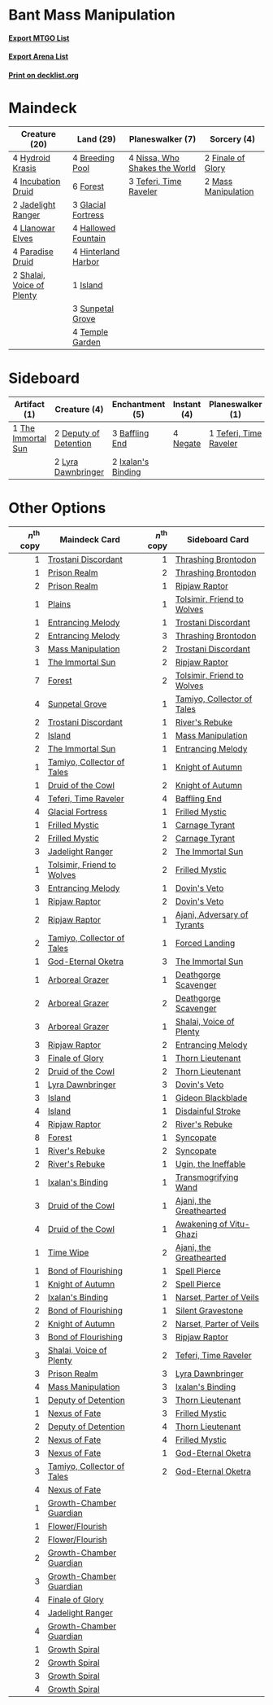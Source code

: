 # Bant Mass Manipulation

#### [Export MTGO List](../collection/Bant%20Mass%20Manipulation/Bant%20Mass%20Manipulation.txt)
#### [Export Arena List](../collection/Bant%20Mass%20Manipulation/Bant%20Mass%20Manipulation_arena.txt)
#### [Print on decklist.org](http://decklist.org/?deckmain=4%09Breeding%20Pool%0A2%09Finale%20of%20Glory%0A6%09Forest%0A3%09Glacial%20Fortress%0A4%09Hallowed%20Fountain%0A4%09Hinterland%20Harbor%0A4%09Hydroid%20Krasis%0A4%09Incubation%20Druid%0A1%09Island%0A2%09Jadelight%20Ranger%0A4%09Llanowar%20Elves%0A2%09Mass%20Manipulation%0A4%09Nissa,%20Who%20Shakes%20the%20World%0A4%09Paradise%20Druid%0A2%09Shalai,%20Voice%20of%20Plenty%0A3%09Sunpetal%20Grove%0A3%09Teferi,%20Time%20Raveler%0A4%09Temple%20Garden&deckside=3%09Baffling%20End%0A2%09Deputy%20of%20Detention%0A2%09Ixalan's%20Binding%0A2%09Lyra%20Dawnbringer%0A4%09Negate%0A1%09Teferi,%20Time%20Raveler%0A1%09The%20Immortal%20Sun)
# Maindeck

|                                           Creature (20)                                            |                                          Land (29)                                           |                                            Planeswalker (7)                                            |                                         Sorcery (4)                                          |
|----------------------------------------------------------------------------------------------------|----------------------------------------------------------------------------------------------|--------------------------------------------------------------------------------------------------------|----------------------------------------------------------------------------------------------|
|4 [Hydroid Krasis](http://gatherer.wizards.com/Pages/Card/Details.aspx?multiverseid=457327)         |4 [Breeding Pool](http://gatherer.wizards.com/Pages/Card/Details.aspx?multiverseid=97088)     |4 [Nissa, Who Shakes the World](http://gatherer.wizards.com/Pages/Card/Details.aspx?multiverseid=461096)|2 [Finale of Glory](http://gatherer.wizards.com/Pages/Card/Details.aspx?multiverseid=460939)  |
|4 [Incubation Druid](http://gatherer.wizards.com/Pages/Card/Details.aspx?multiverseid=457275)       |6 [Forest](http://gatherer.wizards.com/Pages/Card/Details.aspx?multiverseid=439860)           |3 [Teferi, Time Raveler](http://gatherer.wizards.com/Pages/Card/Details.aspx?multiverseid=461148)       |2 [Mass Manipulation](http://gatherer.wizards.com/Pages/Card/Details.aspx?multiverseid=457186)|
|2 [Jadelight Ranger](http://gatherer.wizards.com/Pages/Card/Details.aspx?multiverseid=439793)       |3 [Glacial Fortress](http://gatherer.wizards.com/Pages/Card/Details.aspx?multiverseid=190562) |                                                                                                        |                                                                                              |
|4 [Llanowar Elves](http://gatherer.wizards.com/Pages/Card/Details.aspx?multiverseid=129626)         |4 [Hallowed Fountain](http://gatherer.wizards.com/Pages/Card/Details.aspx?multiverseid=97071) |                                                                                                        |                                                                                              |
|4 [Paradise Druid](http://gatherer.wizards.com/Pages/Card/Details.aspx?multiverseid=461098)         |4 [Hinterland Harbor](http://gatherer.wizards.com/Pages/Card/Details.aspx?multiverseid=443128)|                                                                                                        |                                                                                              |
|2 [Shalai, Voice of Plenty](http://gatherer.wizards.com/Pages/Card/Details.aspx?multiverseid=442923)|1 [Island](http://gatherer.wizards.com/Pages/Card/Details.aspx?multiverseid=439857)           |                                                                                                        |                                                                                              |
|                                                                                                    |3 [Sunpetal Grove](http://gatherer.wizards.com/Pages/Card/Details.aspx?multiverseid=420946)   |                                                                                                        |                                                                                              |
|                                                                                                    |4 [Temple Garden](http://gatherer.wizards.com/Pages/Card/Details.aspx?multiverseid=405112)    |                                                                                                        |                                                                                              |

# Sideboard

|                                        Artifact (1)                                         |                                          Creature (4)                                          |                                       Enchantment (5)                                       |                                    Instant (4)                                    |                                        Planeswalker (1)                                         |
|---------------------------------------------------------------------------------------------|------------------------------------------------------------------------------------------------|---------------------------------------------------------------------------------------------|-----------------------------------------------------------------------------------|-------------------------------------------------------------------------------------------------|
|1 [The Immortal Sun](http://gatherer.wizards.com/Pages/Card/Details.aspx?multiverseid=439844)|2 [Deputy of Detention](http://gatherer.wizards.com/Pages/Card/Details.aspx?multiverseid=457309)|3 [Baffling End](http://gatherer.wizards.com/Pages/Card/Details.aspx?multiverseid=439658)    |4 [Negate](http://gatherer.wizards.com/Pages/Card/Details.aspx?multiverseid=423707)|1 [Teferi, Time Raveler](http://gatherer.wizards.com/Pages/Card/Details.aspx?multiverseid=461148)|
|                                                                                             |2 [Lyra Dawnbringer](http://gatherer.wizards.com/Pages/Card/Details.aspx?multiverseid=442914)   |2 [Ixalan's Binding](http://gatherer.wizards.com/Pages/Card/Details.aspx?multiverseid=435168)|                                                                                   |                                                                                                 |

# Other Options

|*n*<sup>th</sup> copy|                                            Maindeck Card                                            |*n*<sup>th</sup> copy|                                            Sideboard Card                                            |
|--------------------:|-----------------------------------------------------------------------------------------------------|--------------------:|------------------------------------------------------------------------------------------------------|
|                    1|[Trostani Discordant](http://gatherer.wizards.com/Pages/Card/Details.aspx?multiverseid=452958)       |                    1|[Thrashing Brontodon](http://gatherer.wizards.com/Pages/Card/Details.aspx?multiverseid=456570)        |
|                    1|[Prison Realm](http://gatherer.wizards.com/Pages/Card/Details.aspx?multiverseid=460953)              |                    2|[Thrashing Brontodon](http://gatherer.wizards.com/Pages/Card/Details.aspx?multiverseid=456570)        |
|                    2|[Prison Realm](http://gatherer.wizards.com/Pages/Card/Details.aspx?multiverseid=460953)              |                    1|[Ripjaw Raptor](http://gatherer.wizards.com/Pages/Card/Details.aspx?multiverseid=435359)              |
|                    1|[Plains](http://gatherer.wizards.com/Pages/Card/Details.aspx?multiverseid=439856)                    |                    1|[Tolsimir, Friend to Wolves](http://gatherer.wizards.com/Pages/Card/Details.aspx?multiverseid=461151) |
|                    1|[Entrancing Melody](http://gatherer.wizards.com/Pages/Card/Details.aspx?multiverseid=435207)         |                    1|[Trostani Discordant](http://gatherer.wizards.com/Pages/Card/Details.aspx?multiverseid=452958)        |
|                    2|[Entrancing Melody](http://gatherer.wizards.com/Pages/Card/Details.aspx?multiverseid=435207)         |                    3|[Thrashing Brontodon](http://gatherer.wizards.com/Pages/Card/Details.aspx?multiverseid=456570)        |
|                    3|[Mass Manipulation](http://gatherer.wizards.com/Pages/Card/Details.aspx?multiverseid=457186)         |                    2|[Trostani Discordant](http://gatherer.wizards.com/Pages/Card/Details.aspx?multiverseid=452958)        |
|                    1|[The Immortal Sun](http://gatherer.wizards.com/Pages/Card/Details.aspx?multiverseid=439844)          |                    2|[Ripjaw Raptor](http://gatherer.wizards.com/Pages/Card/Details.aspx?multiverseid=435359)              |
|                    7|[Forest](http://gatherer.wizards.com/Pages/Card/Details.aspx?multiverseid=439860)                    |                    2|[Tolsimir, Friend to Wolves](http://gatherer.wizards.com/Pages/Card/Details.aspx?multiverseid=461151) |
|                    4|[Sunpetal Grove](http://gatherer.wizards.com/Pages/Card/Details.aspx?multiverseid=420946)            |                    1|[Tamiyo, Collector of Tales](http://gatherer.wizards.com/Pages/Card/Details.aspx?multiverseid=461147) |
|                    2|[Trostani Discordant](http://gatherer.wizards.com/Pages/Card/Details.aspx?multiverseid=452958)       |                    1|[River's Rebuke](http://gatherer.wizards.com/Pages/Card/Details.aspx?multiverseid=435223)             |
|                    2|[Island](http://gatherer.wizards.com/Pages/Card/Details.aspx?multiverseid=439857)                    |                    1|[Mass Manipulation](http://gatherer.wizards.com/Pages/Card/Details.aspx?multiverseid=457186)          |
|                    2|[The Immortal Sun](http://gatherer.wizards.com/Pages/Card/Details.aspx?multiverseid=439844)          |                    1|[Entrancing Melody](http://gatherer.wizards.com/Pages/Card/Details.aspx?multiverseid=435207)          |
|                    1|[Tamiyo, Collector of Tales](http://gatherer.wizards.com/Pages/Card/Details.aspx?multiverseid=461147)|                    1|[Knight of Autumn](http://gatherer.wizards.com/Pages/Card/Details.aspx?multiverseid=452933)           |
|                    1|[Druid of the Cowl](http://gatherer.wizards.com/Pages/Card/Details.aspx?multiverseid=423773)         |                    2|[Knight of Autumn](http://gatherer.wizards.com/Pages/Card/Details.aspx?multiverseid=452933)           |
|                    4|[Teferi, Time Raveler](http://gatherer.wizards.com/Pages/Card/Details.aspx?multiverseid=461148)      |                    4|[Baffling End](http://gatherer.wizards.com/Pages/Card/Details.aspx?multiverseid=439658)               |
|                    4|[Glacial Fortress](http://gatherer.wizards.com/Pages/Card/Details.aspx?multiverseid=190562)          |                    1|[Frilled Mystic](http://gatherer.wizards.com/Pages/Card/Details.aspx?multiverseid=457318)             |
|                    1|[Frilled Mystic](http://gatherer.wizards.com/Pages/Card/Details.aspx?multiverseid=457318)            |                    1|[Carnage Tyrant](http://gatherer.wizards.com/Pages/Card/Details.aspx?multiverseid=435334)             |
|                    2|[Frilled Mystic](http://gatherer.wizards.com/Pages/Card/Details.aspx?multiverseid=457318)            |                    2|[Carnage Tyrant](http://gatherer.wizards.com/Pages/Card/Details.aspx?multiverseid=435334)             |
|                    3|[Jadelight Ranger](http://gatherer.wizards.com/Pages/Card/Details.aspx?multiverseid=439793)          |                    2|[The Immortal Sun](http://gatherer.wizards.com/Pages/Card/Details.aspx?multiverseid=439844)           |
|                    1|[Tolsimir, Friend to Wolves](http://gatherer.wizards.com/Pages/Card/Details.aspx?multiverseid=461151)|                    2|[Frilled Mystic](http://gatherer.wizards.com/Pages/Card/Details.aspx?multiverseid=457318)             |
|                    3|[Entrancing Melody](http://gatherer.wizards.com/Pages/Card/Details.aspx?multiverseid=435207)         |                    1|[Dovin's Veto](http://gatherer.wizards.com/Pages/Card/Details.aspx?multiverseid=461120)               |
|                    1|[Ripjaw Raptor](http://gatherer.wizards.com/Pages/Card/Details.aspx?multiverseid=435359)             |                    2|[Dovin's Veto](http://gatherer.wizards.com/Pages/Card/Details.aspx?multiverseid=461120)               |
|                    2|[Ripjaw Raptor](http://gatherer.wizards.com/Pages/Card/Details.aspx?multiverseid=435359)             |                    1|[Ajani, Adversary of Tyrants](http://gatherer.wizards.com/Pages/Card/Details.aspx?multiverseid=447139)|
|                    2|[Tamiyo, Collector of Tales](http://gatherer.wizards.com/Pages/Card/Details.aspx?multiverseid=461147)|                    1|[Forced Landing](http://gatherer.wizards.com/Pages/Card/Details.aspx?multiverseid=461088)             |
|                    1|[God-Eternal Oketra](http://gatherer.wizards.com/Pages/Card/Details.aspx?multiverseid=460943)        |                    3|[The Immortal Sun](http://gatherer.wizards.com/Pages/Card/Details.aspx?multiverseid=439844)           |
|                    1|[Arboreal Grazer](http://gatherer.wizards.com/Pages/Card/Details.aspx?multiverseid=461076)           |                    1|[Deathgorge Scavenger](http://gatherer.wizards.com/Pages/Card/Details.aspx?multiverseid=435339)       |
|                    2|[Arboreal Grazer](http://gatherer.wizards.com/Pages/Card/Details.aspx?multiverseid=461076)           |                    2|[Deathgorge Scavenger](http://gatherer.wizards.com/Pages/Card/Details.aspx?multiverseid=435339)       |
|                    3|[Arboreal Grazer](http://gatherer.wizards.com/Pages/Card/Details.aspx?multiverseid=461076)           |                    1|[Shalai, Voice of Plenty](http://gatherer.wizards.com/Pages/Card/Details.aspx?multiverseid=442923)    |
|                    3|[Ripjaw Raptor](http://gatherer.wizards.com/Pages/Card/Details.aspx?multiverseid=435359)             |                    2|[Entrancing Melody](http://gatherer.wizards.com/Pages/Card/Details.aspx?multiverseid=435207)          |
|                    3|[Finale of Glory](http://gatherer.wizards.com/Pages/Card/Details.aspx?multiverseid=460939)           |                    1|[Thorn Lieutenant](http://gatherer.wizards.com/Pages/Card/Details.aspx?multiverseid=447339)           |
|                    2|[Druid of the Cowl](http://gatherer.wizards.com/Pages/Card/Details.aspx?multiverseid=423773)         |                    2|[Thorn Lieutenant](http://gatherer.wizards.com/Pages/Card/Details.aspx?multiverseid=447339)           |
|                    1|[Lyra Dawnbringer](http://gatherer.wizards.com/Pages/Card/Details.aspx?multiverseid=442914)          |                    3|[Dovin's Veto](http://gatherer.wizards.com/Pages/Card/Details.aspx?multiverseid=461120)               |
|                    3|[Island](http://gatherer.wizards.com/Pages/Card/Details.aspx?multiverseid=439857)                    |                    1|[Gideon Blackblade](http://gatherer.wizards.com/Pages/Card/Details.aspx?multiverseid=463943)          |
|                    4|[Island](http://gatherer.wizards.com/Pages/Card/Details.aspx?multiverseid=439857)                    |                    1|[Disdainful Stroke](http://gatherer.wizards.com/Pages/Card/Details.aspx?multiverseid=420705)          |
|                    4|[Ripjaw Raptor](http://gatherer.wizards.com/Pages/Card/Details.aspx?multiverseid=435359)             |                    2|[River's Rebuke](http://gatherer.wizards.com/Pages/Card/Details.aspx?multiverseid=435223)             |
|                    8|[Forest](http://gatherer.wizards.com/Pages/Card/Details.aspx?multiverseid=439860)                    |                    1|[Syncopate](http://gatherer.wizards.com/Pages/Card/Details.aspx?multiverseid=442955)                  |
|                    1|[River's Rebuke](http://gatherer.wizards.com/Pages/Card/Details.aspx?multiverseid=435223)            |                    2|[Syncopate](http://gatherer.wizards.com/Pages/Card/Details.aspx?multiverseid=442955)                  |
|                    2|[River's Rebuke](http://gatherer.wizards.com/Pages/Card/Details.aspx?multiverseid=435223)            |                    1|[Ugin, the Ineffable](http://gatherer.wizards.com/Pages/Card/Details.aspx?multiverseid=460929)        |
|                    1|[Ixalan's Binding](http://gatherer.wizards.com/Pages/Card/Details.aspx?multiverseid=435168)          |                    1|[Transmogrifying Wand](http://gatherer.wizards.com/Pages/Card/Details.aspx?multiverseid=447384)       |
|                    3|[Druid of the Cowl](http://gatherer.wizards.com/Pages/Card/Details.aspx?multiverseid=423773)         |                    1|[Ajani, the Greathearted](http://gatherer.wizards.com/Pages/Card/Details.aspx?multiverseid=461111)    |
|                    4|[Druid of the Cowl](http://gatherer.wizards.com/Pages/Card/Details.aspx?multiverseid=423773)         |                    1|[Awakening of Vitu-Ghazi](http://gatherer.wizards.com/Pages/Card/Details.aspx?multiverseid=461079)    |
|                    1|[Time Wipe](http://gatherer.wizards.com/Pages/Card/Details.aspx?multiverseid=461150)                 |                    2|[Ajani, the Greathearted](http://gatherer.wizards.com/Pages/Card/Details.aspx?multiverseid=461111)    |
|                    1|[Bond of Flourishing](http://gatherer.wizards.com/Pages/Card/Details.aspx?multiverseid=461082)       |                    1|[Spell Pierce](http://gatherer.wizards.com/Pages/Card/Details.aspx?multiverseid=425876)               |
|                    1|[Knight of Autumn](http://gatherer.wizards.com/Pages/Card/Details.aspx?multiverseid=452933)          |                    2|[Spell Pierce](http://gatherer.wizards.com/Pages/Card/Details.aspx?multiverseid=425876)               |
|                    2|[Ixalan's Binding](http://gatherer.wizards.com/Pages/Card/Details.aspx?multiverseid=435168)          |                    1|[Narset, Parter of Veils](http://gatherer.wizards.com/Pages/Card/Details.aspx?multiverseid=460988)    |
|                    2|[Bond of Flourishing](http://gatherer.wizards.com/Pages/Card/Details.aspx?multiverseid=461082)       |                    1|[Silent Gravestone](http://gatherer.wizards.com/Pages/Card/Details.aspx?multiverseid=439846)          |
|                    2|[Knight of Autumn](http://gatherer.wizards.com/Pages/Card/Details.aspx?multiverseid=452933)          |                    2|[Narset, Parter of Veils](http://gatherer.wizards.com/Pages/Card/Details.aspx?multiverseid=460988)    |
|                    3|[Bond of Flourishing](http://gatherer.wizards.com/Pages/Card/Details.aspx?multiverseid=461082)       |                    3|[Ripjaw Raptor](http://gatherer.wizards.com/Pages/Card/Details.aspx?multiverseid=435359)              |
|                    3|[Shalai, Voice of Plenty](http://gatherer.wizards.com/Pages/Card/Details.aspx?multiverseid=442923)   |                    2|[Teferi, Time Raveler](http://gatherer.wizards.com/Pages/Card/Details.aspx?multiverseid=461148)       |
|                    3|[Prison Realm](http://gatherer.wizards.com/Pages/Card/Details.aspx?multiverseid=460953)              |                    3|[Lyra Dawnbringer](http://gatherer.wizards.com/Pages/Card/Details.aspx?multiverseid=442914)           |
|                    4|[Mass Manipulation](http://gatherer.wizards.com/Pages/Card/Details.aspx?multiverseid=457186)         |                    3|[Ixalan's Binding](http://gatherer.wizards.com/Pages/Card/Details.aspx?multiverseid=435168)           |
|                    1|[Deputy of Detention](http://gatherer.wizards.com/Pages/Card/Details.aspx?multiverseid=457309)       |                    3|[Thorn Lieutenant](http://gatherer.wizards.com/Pages/Card/Details.aspx?multiverseid=447339)           |
|                    1|[Nexus of Fate](http://gatherer.wizards.com/Pages/Card/Details.aspx?multiverseid=450253)             |                    3|[Frilled Mystic](http://gatherer.wizards.com/Pages/Card/Details.aspx?multiverseid=457318)             |
|                    2|[Deputy of Detention](http://gatherer.wizards.com/Pages/Card/Details.aspx?multiverseid=457309)       |                    4|[Thorn Lieutenant](http://gatherer.wizards.com/Pages/Card/Details.aspx?multiverseid=447339)           |
|                    2|[Nexus of Fate](http://gatherer.wizards.com/Pages/Card/Details.aspx?multiverseid=450253)             |                    4|[Frilled Mystic](http://gatherer.wizards.com/Pages/Card/Details.aspx?multiverseid=457318)             |
|                    3|[Nexus of Fate](http://gatherer.wizards.com/Pages/Card/Details.aspx?multiverseid=450253)             |                    1|[God-Eternal Oketra](http://gatherer.wizards.com/Pages/Card/Details.aspx?multiverseid=460943)         |
|                    3|[Tamiyo, Collector of Tales](http://gatherer.wizards.com/Pages/Card/Details.aspx?multiverseid=461147)|                    2|[God-Eternal Oketra](http://gatherer.wizards.com/Pages/Card/Details.aspx?multiverseid=460943)         |
|                    4|[Nexus of Fate](http://gatherer.wizards.com/Pages/Card/Details.aspx?multiverseid=450253)             |                     |                                                                                                      |
|                    1|[Growth-Chamber Guardian](http://gatherer.wizards.com/Pages/Card/Details.aspx?multiverseid=457272)   |                     |                                                                                                      |
|                    1|[Flower/Flourish](http://gatherer.wizards.com/Pages/Card/Details.aspx?multiverseid=452976)           |                     |                                                                                                      |
|                    2|[Flower/Flourish](http://gatherer.wizards.com/Pages/Card/Details.aspx?multiverseid=452976)           |                     |                                                                                                      |
|                    2|[Growth-Chamber Guardian](http://gatherer.wizards.com/Pages/Card/Details.aspx?multiverseid=457272)   |                     |                                                                                                      |
|                    3|[Growth-Chamber Guardian](http://gatherer.wizards.com/Pages/Card/Details.aspx?multiverseid=457272)   |                     |                                                                                                      |
|                    4|[Finale of Glory](http://gatherer.wizards.com/Pages/Card/Details.aspx?multiverseid=460939)           |                     |                                                                                                      |
|                    4|[Jadelight Ranger](http://gatherer.wizards.com/Pages/Card/Details.aspx?multiverseid=439793)          |                     |                                                                                                      |
|                    4|[Growth-Chamber Guardian](http://gatherer.wizards.com/Pages/Card/Details.aspx?multiverseid=457272)   |                     |                                                                                                      |
|                    1|[Growth Spiral](http://gatherer.wizards.com/Pages/Card/Details.aspx?multiverseid=457322)             |                     |                                                                                                      |
|                    2|[Growth Spiral](http://gatherer.wizards.com/Pages/Card/Details.aspx?multiverseid=457322)             |                     |                                                                                                      |
|                    3|[Growth Spiral](http://gatherer.wizards.com/Pages/Card/Details.aspx?multiverseid=457322)             |                     |                                                                                                      |
|                    4|[Growth Spiral](http://gatherer.wizards.com/Pages/Card/Details.aspx?multiverseid=457322)             |                     |                                                                                                      |
